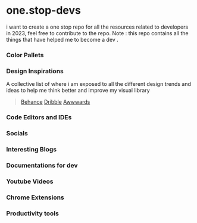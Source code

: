 # one.stop-devs
i want to create a one stop repo for all the resources related to developers in 2023, feel free to contribute to the repo. Note : this repo contains all the things that have helped me to become a dev .

### Color Pallets
### Design Inspirations 
A collective list of where i am exposed to all the different design trends and ideas to help me think better and improve my visual library
> [Behance](https://www.behance.net/)
> [Dribble](https://dribbble.com/)
> [Awwwards](https://www.awwwards.com/)
### Code Editors and IDEs 
### Socials
### Interesting Blogs
### Documentations for dev
### Youtube Videos 
### Chrome Extensions 
### Productivity tools


 

